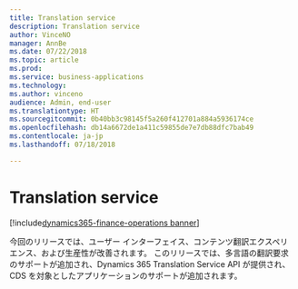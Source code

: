 ```yaml
---
title: Translation service
description: Translation service
author: VinceNO
manager: AnnBe
ms.date: 07/22/2018
ms.topic: article
ms.prod: 
ms.service: business-applications
ms.technology: 
ms.author: vinceno
audience: Admin, end-user
ms.translationtype: HT
ms.sourcegitcommit: 0b40bb3c98145f5a260f412701a884a5936174ce
ms.openlocfilehash: db14a6672de1a411c59855de7e7db88dfc7bab49
ms.contentlocale: ja-jp
ms.lasthandoff: 07/18/2018

---
```

#  <a name="translation-service"></a>Translation service

[!include[dynamics365-finance-operations banner](../includes/dynamics365-finance-operations.md)]



今回のリリースでは、ユーザー インターフェイス、コンテンツ翻訳エクスペリエンス、および生産性が改善されます。 このリリースでは、多言語の翻訳要求のサポートが追加され、Dynamics 365 Translation Service API が提供され、CDS を対象としたアプリケーションのサポートが追加されます。 

